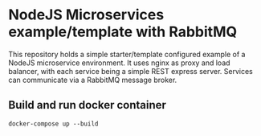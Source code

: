# NodeJS Microservices example/template with RabbitMQ

This repository holds a simple starter/template configured example of a NodeJS microservice environment. It uses nginx as proxy and load balancer, with each service being a simple REST express server. Services can communicate via a RabbitMQ message broker.

## Build and run docker container

```
docker-compose up --build
```
